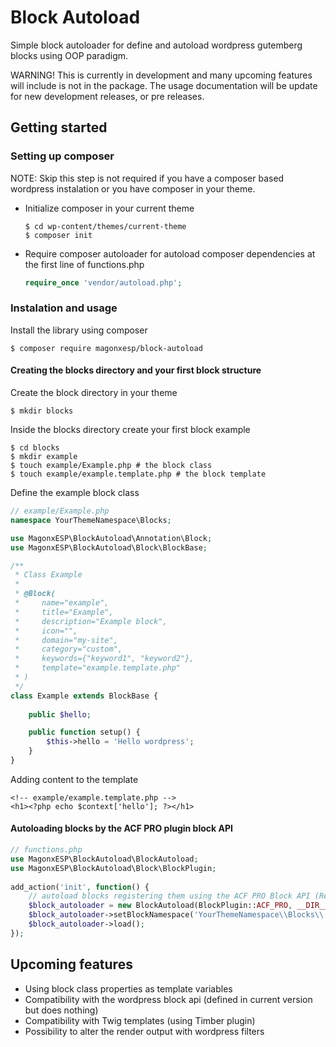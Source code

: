 # Block Autoload

Simple block autoloader for define and autoload wordpress gutemberg blocks using OOP paradigm.

WARNING! This is currently in development and many upcoming features will include is not in the package. The usage documentation will be update for new development releases, or pre releases.

## Getting started

### Setting up composer

NOTE: Skip this step is not required if you have a composer based wordpress instalation or you have composer in your theme.

* Initialize composer in your current theme
    ```shell script
    $ cd wp-content/themes/current-theme
    $ composer init
    ```

* Require composer autoloader for autoload composer dependencies at the first line of functions.php
    ```php
    require_once 'vendor/autoload.php';
    ```

### Instalation and usage

Install the library using composer
```shell script
$ composer require magonxesp/block-autoload
```
#### Creating the blocks directory and your first block structure

Create the block directory in your theme
```shell script
$ mkdir blocks
```
Inside the blocks directory create your first block example
```shell script
$ cd blocks
$ mkdir example
$ touch example/Example.php # the block class
$ touch example/example.template.php # the block template
```

Define the example block class 

```php
// example/Example.php
namespace YourThemeNamespace\Blocks;

use MagonxESP\BlockAutoload\Annotation\Block;
use MagonxESP\BlockAutoload\Block\BlockBase;

/**
 * Class Example
 * 
 * @Block(
 *     name="example",
 *     title="Example",
 *     description="Example block",
 *     icon="",
 *     domain="my-site",
 *     category="custom",
 *     keywords={"keyword1", "keyword2"},
 *     template="example.template.php"
 * )
 */
class Example extends BlockBase {
    
    public $hello;

    public function setup() {
        $this->hello = 'Hello wordpress';
    }
}
```

Adding content to the template

```
<!-- example/example.template.php -->
<h1><?php echo $context['hello']; ?></h1>
```

#### Autoloading blocks by the ACF PRO plugin block API
```php
// functions.php
use MagonxESP\BlockAutoload\BlockAutoload;
use MagonxESP\BlockAutoload\Block\BlockPlugin;
    
add_action('init', function() {
    // autoload blocks registering them using the ACF PRO Block API (Require ACF PRO plugin installed and activated)
    $block_autoloader = new BlockAutoload(BlockPlugin::ACF_PRO, __DIR__ . '/blocks');
    $block_autoloader->setBlockNamespace('YourThemeNamespace\\Blocks\\');
    $block_autoloader->load();
});
```

## Upcoming features

- Using block class properties as template variables
- Compatibility with the wordpress block api (defined in current version but does nothing)
- Compatibility with Twig templates (using Timber plugin)
- Possibility to alter the render output with wordpress filters